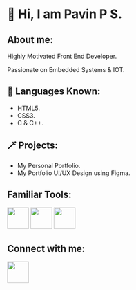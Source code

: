  <h1>👋 Hi, I am Pavin P S.</h1>

<h2>About me:</h2>
<p>Highly Motivated Front End Developer.</p>
<p>Passionate on Embedded Systems & IOT.</p>

<h2> 🎯 Languages Known:</h2>
<p>
  <ul>
    <li>HTML5.</li>
    <li>CSS3.</li>
    <li>C & C++.</li>
  </ul>
</p>

<h2>🪄 Projects:</h2>
<p>
  <ul>
    <li>My Personal Portfolio.</li>
    <li>My Portfolio UI/UX Design using Figma.</li>
  </ul>
</p>

<h2>Familiar Tools:</h2>
<img src="https://github.com/Pavin-PS/MyProfile_New/assets/84218190/67b52afb-dd32-4c35-9746-f98be3c14998" width="50px">
<img src="https://github.com/Pavin-PS/MyProfile_New/assets/84218190/d123181c-31fd-496a-b61b-dbf688d09472" width="50px">
<img src="https://github.com/Pavin-PS/MyProfile_New/assets/84218190/f1c93948-9f2e-47ac-951e-2f34ce83943f" width="50px">


<h2>Connect with me:</h2>
<a href="https://www.linkedin.com/in/pavin-p-s-50559518a/"><img src="https://github.com/Pavin-PS/MyProfile_New/assets/84218190/65e3a9c1-d7d0-4789-877b-92113b3d301a" width="50px"> </a>

